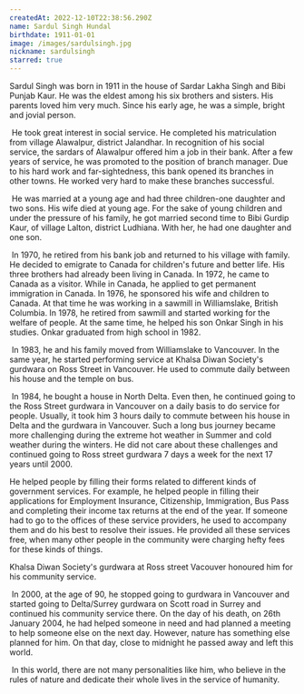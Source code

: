 ```yaml
---
createdAt: 2022-12-10T22:38:56.290Z
name: Sardul Singh Hundal
birthdate: 1911-01-01
image: /images/sardulsingh.jpg
nickname: sardulsingh
starred: true
---
```

Sardul Singh was born in 1911 in the house of Sardar Lakha Singh and Bibi Punjab Kaur. He was the eldest among his six brothers and sisters. His parents loved him very much. Since his early age, he was a simple, bright and jovial person.   

 He took great interest in social service. He completed his matriculation from village Alawalpur, district Jalandhar. In recognition of his social service, the sardars of Alawalpur offered him a job in their bank. After a few years of service, he was promoted to the position of branch manager. Due to his hard work and far-sightedness, this bank opened its branches in other towns. He worked very hard to make these branches successful.   

 He was married at a young age and had three children-one daughter and two sons. His wife died at young age. For the sake of young children and under the pressure of his family, he got married second time to Bibi Gurdip Kaur, of village Lalton, district Ludhiana. With her, he had one daughter and one son.

 In 1970, he retired from his bank job and returned to his village with family. He decided to emigrate to Canada for children's future and better life. His three brothers had already been living in Canada. In 1972, he came to Canada as a visitor. While in Canada, he applied to get permanent immigration in Canada. In 1976, he sponsored his wife and children to Canada. At that time he was working in a sawmill in Williamslake, British Columbia. In 1978, he retired from sawmill and started working for the welfare of people. At the same time, he helped his son Onkar Singh in his studies. Onkar graduated from high school in 1982. 

 In 1983, he and his family moved from Williamslake to Vancouver. In the same year, he started performing service at Khalsa Diwan Society's gurdwara on Ross Street in Vancouver. He used to commute daily between his house and the temple on bus. 

 In 1984, he bought a house in North Delta. Even then, he continued going to the Ross Street gurdwara in Vancouver on a daily basis to do service for people. Usually, it took him 3 hours daily to commute between his house in Delta and the gurdwara in Vancouver. Such a long bus journey became more challenging during the extreme hot weather in Summer and cold weather during the winters. He did not care about these challenges and continued going to Ross street gurdwara 7 days a week for the next 17 years until 2000. 

He helped people by filling their forms related to different kinds of government services. For example, he helped people in filling their applications for Employment Insurance, Citizenship, Immigration, Bus Pass and completing their income tax returns at the end of the year. If someone had to go to the offices of these service providers, he used to accompany them and do his best to resolve their issues. He provided all these services free, when many other people in the community were charging hefty fees for these kinds of things.    

Khalsa Diwan Society's gurdwara at Ross street Vacouver honoured him for his community service.   

 In 2000, at the age of 90, he stopped going to gurdwara in Vancouver and started going to Delta/Surrey gurdwara on Scott road in Surrey and continued his community service there. On the day of his death, on 26th January 2004, he had helped someone in need and had planned a meeting to help someone else on the next day. However, nature has something else planned for him. On that day, close to midnight he passed away and left this world.  

 In this world, there are not many personalities like him, who believe in the rules of nature and dedicate their whole lives in the service of humanity.
